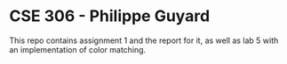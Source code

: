 # CSE 306 - Philippe Guyard 

This repo contains assignment 1 and the report for it, as well as lab 5 with an implementation of color matching. 
